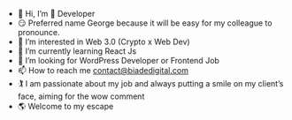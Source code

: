 - 👋 Hi, I’m 👀 Developer
- 😏 Preferred name George because it will be easy for my colleague to pronounce.
- 👀 I’m interested in Web 3.0 (Crypto x Web Dev)
- 🌱 I’m currently learning React Js
- 💞️ I’m looking for WordPress Developer or Frontend Job
- 📫 How to reach me contact@biadedigital.com
- 🏌️ I am passionate about my job
and always putting a smile on
my client’s face, aiming for
the wow comment
- 🌎 Welcome to my escape

<!---
Biadedigital/Biadedigital is a ✨ special ✨ repository because its `README.md` (this file) appears on your GitHub profile.
You can click the Preview link to take a look at your changes.
--->
